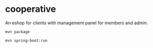 # cooperative
An eshop for clients with management panel for members and admin.

``
mvn package
``
 
``
mvn spring-boot:run
``
